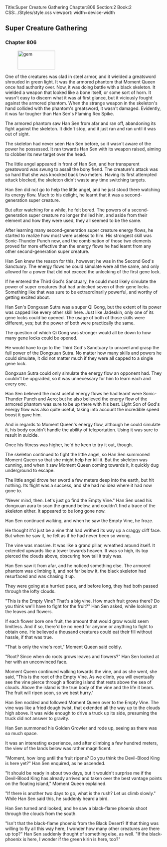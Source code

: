Title:Super Creature Gathering 
Chapter:806 
Section:2 
Book:2 
CSS:../Styles/style.css 
viewport: width=device-width
  
## Super Creature Gathering
### Chapter 806
  
<figure>
	<img src="../Images/gem.gif" alt="gem" id="gem" width="120" height="60" />
</figure>
  

  
One of the creatures was clad in steel armor, and it wielded a greatsword shrouded in green light. It was the armored phantom that Moment Queen once had authority over. Now, it was doing battle with a black skeleton. It wielded a weapon that looked like a bone itself, or some sort of horn. It wasn't easy to discern what it was at first glance, but it viciously fought against the armored phantom. When the strange weapon in the skeleton's hand collided with the phantom's greatsword, it wasn't damaged. Evidently, it was far tougher than Han Sen's Flaming Rex Spike.

The armored phantom saw Han Sen from afar and ran off, abandoning its fight against the skeleton. It didn't stop, and it just ran and ran until it was out of sight.

The skeleton had never seen Han Sen before, so it wasn't aware of the power he possessed. It ran towards Han Sen with its weapon raised, aiming to clobber its new target over the head.

The little angel appeared in front of Han Sen, and her transparent greatsword was swung to assail the bony fiend. The creature's attack was so hard that she was knocked back two meters. Having its first attempted attack blocked, the skeleton didn't waste any time switching targets.

Han Sen did not go to help the little angel, and he just stood there watching its energy flow. Much to his delight, he learnt that it was a second-generation super creature.

But after watching for a while, he felt bored. The powers of a second-generation super creature no longer thrilled him, and aside from their element and how they were used, they all seemed to be the same.

After learning many second-generation super creature energy flows, he started to realize how most were useless to him. His strongest skill was Sonic-Thunder Punch now, and the combination of those two elements proved far more effective than the energy flows he had learnt from any other second-generation super creature.

Han Sen knew the reason for this, however; he was in the Second God's Sanctuary. The energy flows he could simulate were all the same, and only allowed for a power that did not exceed the unlocking of the first gene lock.

If he entered the Third God's Sanctuary, he could most likely simulate the power of super creatures that had unlocked seven of their gene locks. Something like that was sure to be extraordinarily powerful, and worthy of getting excited about.

Han Sen's Dongxuan Sutra was a super Qi Gong, but the extent of its power was capped like every other skill here. Just like Jadeskin, only one of its gene locks could be opened. The usage of both of those skills were different, yes; but the power of both were practically the same.

The question of which Qi Gong was stronger would all be down to how many gene locks could be opened.

He would have to go to the Third God's Sanctuary to unravel and grasp the full power of the Dongxuan Sutra. No matter how many skills and powers he could simulate, it did not matter much if they were all capped to a single gene lock.

Dongxuan Sutra could only simulate the energy flow an opponent had. They couldn't be upgraded, so it was unnecessary for him to learn each and every one.

Han Sen believed the most useful energy flows he had learnt were Sonic-Thunder Punch and Aero; but he also believed the energy flow of the armored phantom was sure to be up there with his best. Light Son of God's energy flow was also quite useful, taking into account the incredible speed boost it gave him.

And in regards to Moment Queen's energy flow, although he could simulate it, his body couldn't handle the ability of teleportation. Using it was sure to result in suicide.

Once his fitness was higher, he'd be keen to try it out, though.

The skeleton continued to fight the little angel, so Han Sen summoned Moment Queen so that she might help her kill it. But the skeleton was cunning, and when it saw Moment Queen coming towards it, it quickly dug underground to escape.

The little angel drove her sword a few meters deep into the earth, but hit nothing. Its flight was a success, and she had no idea where it had now gone to.

"Never mind, then. Let's just go find the Empty Vine." Han Sen used his dongxuan aura to scan the ground below, and couldn't find a trace of the skeleton either. It appeared to be long gone now.

Han Sen continued walking, and when he saw the Empty Vine, he froze.

He thought it'd just be a vine that had writhed its way up a craggy cliff face. But when he saw it, he felt as if he had never been so wrong.

The vine was massive. It was like a grand pillar, wreathed around itself. It extended upwards like a tower towards heaven. It was so high, its top pierced the clouds above, obscuring how tall it truly was.

Han Sen saw it from afar, and he noticed something else. The armored phantom was climbing it, and not far below it, the black skeleton had resurfaced and was chasing it up.

They were going at a hurried pace, and before long, they had both passed through the lofty clouds.

"This is the Empty Vine? That's a big vine. How much fruit grows there? Do you think we'll have to fight for the fruit?" Han Sen asked, while looking at the leaves and flowers.

If each flower bore one fruit, the amount that would grow would seem limitless. And if so, there'd be no need for anyone or anything to fight to obtain one. He believed a thousand creatures could eat their fill without hassle, if that was true.

"That is only the vine's root," Moment Queen said coldly.

"Root? Since when do roots grows leaves and flowers?" Han Sen looked at her with an unconvinced face.

Moment Queen continued walking towards the vine, and as she went, she said, "This is the root of the Empty Vine. As we climb, you will eventually see the vine pierce through a floating island that rests above the sea of clouds. Above the island is the true body of the vine and the life it bears. The fruit will ripen soon, so we best hurry."

Han Sen nodded and followed Moment Queen over to the Empty Vine. The vine was like a fried dough twist, that extended all the way up to the clouds high above. It was wide enough to drive a truck up its side, presuming the truck did not answer to gravity.

Han Sen summoned his Golden Growler and rode up, seeing as there was so much space.

It was an interesting experience, and after climbing a few hundred meters, the view of the lands below was rather magnificent.

"Moment, how long until the fruit ripens? Do you think the Devil-Blood King is here yet?" Han Sen enquired, as he ascended.

"It should be ready in about two days, but it wouldn't surprise me if the Devil-Blood King has already arrived and taken over the best vantage points on the floating island," Moment Queen explained.

"If there is another two days to go, what is the rush? Let us climb slowly." While Han Sen said this, he suddenly heard a bird.

Han Sen turned and looked, and he saw a black-flame phoenix shoot through the clouds from the south.

"Isn't that the black-flame phoenix from the Black Desert? If that thing was willing to fly all this way here, I wonder how many other creatures are there up top?" Han Sen suddenly thought of something else, as well. "If the black-phoenix is here, I wonder if the green kirin is here, too?"